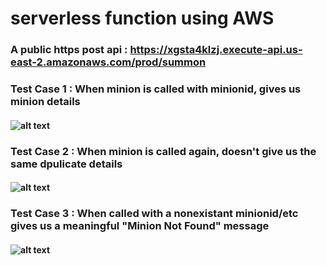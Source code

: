 # serverless function using AWS

### A public https post api : https://xgsta4klzj.execute-api.us-east-2.amazonaws.com/prod/summon


### Test Case 1 : When minion is called with minionid, gives us minion details

#### ![alt text](screenshots/Picture1.png "Test Case when minion with specific minionid is called for the first time")


### Test Case 2 : When minion is called again, doesn't give us the same dpulicate details

#### ![alt text](screenshots/Picture2.png "Test Case when minion with same minionid is called again")


### Test Case 3 : When called with a nonexistant minionid/etc gives us a meaningful "Minion Not Found" message

#### ![alt text](screenshots/Picture3.png "Test Case when minion with nonexistant minionid is called, gives minion not found message")



